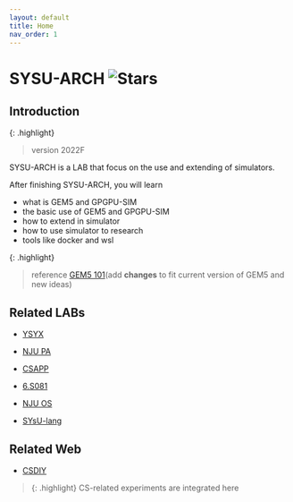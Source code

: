 ```yaml
---
layout: default
title: Home
nav_order: 1
---
```


# SYSU-ARCH ![Stars](https://img.shields.io/github/stars/gty111/SYSU-ARCH)

## Introduction

{: .highlight}
> version 2022F

SYSU-ARCH is a LAB that focus on the use and extending of simulators.

After finishing SYSU-ARCH, you will learn
- what is GEM5 and GPGPU-SIM
- the basic use of GEM5 and GPGPU-SIM
- how to extend in simulator 
- how to use simulator to research
- tools like docker and wsl

{: .highlight}
> reference [GEM5 101](https://www.gem5.org/documentation/learning_gem5/gem5_101/)(add **changes** to fit current version of GEM5 and new ideas)

## Related LABs

- [YSYX](https://ysyx.oscc.cc/)

- [NJU PA](https://ysyx.oscc.cc/docs/ics-pa/)

- [CSAPP](http://www.csapp.cs.cmu.edu/3e/labs.html)

- [6.S081](https://pdos.csail.mit.edu/6.S081/2021/index.html)

- [NJU OS](https://jyywiki.cn/OS/2022/)

- [SYsU-lang](https://github.com/arcsysu/SYsU-lang)

## Related Web

- [CSDIY](https://csdiy.wiki/)

> {: .highlight}
> CS-related experiments are integrated here